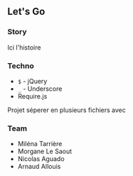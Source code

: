 Let's Go
----------

### Story

Ici l'histoire

### Techno

* ```$``` - jQuery
* ```_``` - Underscore
* Require.js

Projet séperer en plusieurs fichiers avec

### Team

- Miléna Tarrière
- Morgane Le Saout
- Nicolas Aguado
- Arnaud Allouis  
